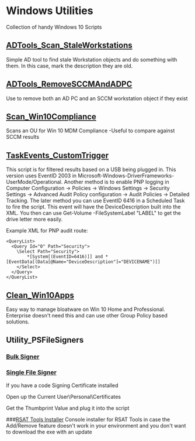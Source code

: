 # Windows Utilities
Collection of handy Windows 10 Scripts

## [ADTools_Scan_StaleWorkstations](https://github.com/userVII/Windows-Utilities/blob/master/ADTools_Scan_StaleWorkstations.ps1)
Simple AD tool to find stale Workstation objects and do something with them. In this case, mark the description they are old.

## [ADTools_RemoveSCCMAndADPC](https://github.com/userVII/Windows-Utilities/blob/master/ADTools_RemoveSCCMAndADPC.ps1)
Use to remove both an AD PC and an SCCM workstation object if they exist

## [Scan_Win10Compliance](https://github.com/userVII/Windows-10-Utilities/blob/master/Scan_Win10Compliance.ps1)
Scans an OU for Win 10 MDM Compliance
-Useful to compare against SCCM results

## [TaskEvents_CustomTrigger](https://github.com/userVII/Windows-10-Utilities/blob/master/TaskEvents_CustomTrigger.ps1)
This script is for filtered results based on a USB being plugged in. This version uses 
EventID 2003 in Microsoft-Windows-DriverFrameworks-UserMode/Operational. Another method is
to enable PNP logging in Computer Configuration -> Policies -> Windows Settings ->
Security Settings -> Advanced Audit Policy configuration -> Audit Policies -> Detailed Tracking.
The later method you can use EventID 6416 in a Scheduled Task to fire the script. This event will have 
the DeviceDescription built into the XML. You then can use Get-Volume -FileSystemLabel "LABEL" to get
the drive letter more easily.

Example XML for PNP audit route:
```
<QueryList>
  <Query Id="0" Path="Security">
    \Select Path="Security">
        *[System[(EventID=6416)]] and *[EventData[(Data[@Name="DeviceDescription"]="DEVICENAME")]]
    </Select>
  </Query>
</QueryList>
```
## [Clean_Win10Apps](https://github.com/userVII/Windows-10-Utilities/blob/master/Clean_Win10Apps.ps1)
Easy way to manage bloatware on Win 10 Home and Professional. Enterprise doesn't need this and can use other Group Policy based solutions.

## Utility_PSFileSigners
### [Bulk Signer](https://github.com/userVII/Windows-10-Utilities/blob/master/Utility_BulkPSFileSigner.ps1)
### [Single File Signer](https://github.com/userVII/Windows-Utilities/blob/master/Utility_SinglePSFileSigner.ps1)
If you have a code Signing Certificate installed

Open up the Current User\Personal\Certificates

Get the Thumbprint Value and plug it into the script

###[RSAT Tools Installer](https://github.com/userVII/Windows-Utilities/blob/master/Utility_InstallRSATTools.ps1)
Console installer for RSAT Tools in case the Add/Remove feature doesn't work in your environment and you don't want to download the exe with an update
